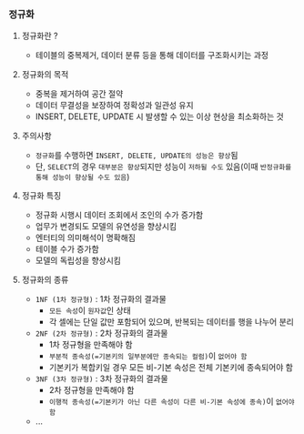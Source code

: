 ### 정규화

1. 정규화란 ?
   - 테이블의 중복제거, 데이터 분류 등을 통해 데이터를 구조화시키는 과정
   

2. 정규화의 목적
   - 중복을 제거하여 공간 절약
   - 데이터 무결성을 보장하여 정확성과 일관성 유지
   - INSERT, DELETE, UPDATE 시 발생할 수 있는 이상 현상을 최소화하는 것


3. 주의사항
   - `정규화`를 수행하면 `INSERT, DELETE, UPDATE의 성능은 향상`됨
   - 단, `SELECT`의 경우 `대부분은 향상`되지만 성능이 `저하될 수도` 있음(이때 `반정규화를 통해 성능이 향상될 수도 있음`)


4. 정규화 특징
   - 정규화 시행시 데이터 조회에서 조인의 수가 증가함
   - 업무가 변경되도 모델의 유연성을 향상시킴
   - 엔터티의 의미해석이 명확해짐
   - 테이블 수가 증가함
   - 모델의 독립성을 향상시킴


5. 정규화의 종류
   - `1NF (1차 정규형)` : 1차 정규화의 결과물
     - `모든 속성`이 `원자값`인 상태
     - 각 셀에는 단일 값만 포함되어 있으며, 반복되는 데이터를 행을 나누어 분리
   - `2NF (2차 정규형)` : 2차 정규화의 결과물
     - 1차 정규형을 만족해야 함
     - `부분적 종속성(=기본키의 일부분에만 종속되는 컬럼)`이 `없어야 함`
     - 기본키가 복합키일 경우 모든 비-기본 속성은 전체 기본키에 종속되어야 함
   - `3NF (3차 정규형)` : 3차 정규화의 결과물
     - 2차 정규형을 만족해야 함
     - `이행적 종속성(=기본키가 아닌 다른 속성이 다른 비-기본 속성에 종속)`이 `없어야 함`
   - ...
